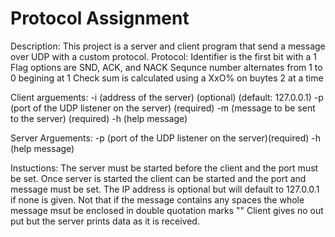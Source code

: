 # Protocol Assignment

Description:
This project is a server and client program that send a message over UDP with a custom protocol.
Protocol:
Identifier is the first bit with a 1
Flag options are SND, ACK, and NACK
Sequnce number alternates from 1 to 0 begining at 1
Check sum is calculated using a XxO% on buytes 2 at a time

Client arguements:
-i <IP> (address of the server) (optional) (default: 127.0.0.1)
-p <Port> (port of the UDP listener on the server) (required)
-m <message> (message to be sent to the server) (required)
-h (help message)
 
Server Arguements:
-p <Port> (port of the UDP listener on the server)(required)
-h (help message)

Instuctions:
 The server must be started before the client and the port must be set. Once server is started the client can be started and the port and message must be set. The IP address is optional but will default to 127.0.0.1 if none is given. 
  Not that if the message contains any spaces the whole message msut be enclosed in double quotation marks ""
  Client gives no out put but the server prints data as it is received. 
